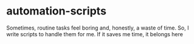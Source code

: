 # automation-scripts
Sometimes, routine tasks feel boring and, honestly, a waste of time. So, I write scripts to handle them for me. If it saves me time, it belongs here

